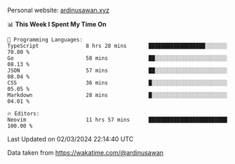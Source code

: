 Personal website: [ardinusawan.xyz](https://ardinusawan.xyz)

<!--START_SECTION:waka-->
📊 **This Week I Spent My Time On** 

```text
💬 Programming Languages: 
TypeScript               8 hrs 28 mins       ██████████████████░░░░░░░   70.80 % 
Go                       58 mins             ██░░░░░░░░░░░░░░░░░░░░░░░   08.13 % 
JSON                     57 mins             ██░░░░░░░░░░░░░░░░░░░░░░░   08.04 % 
CSS                      36 mins             █░░░░░░░░░░░░░░░░░░░░░░░░   05.05 % 
Markdown                 28 mins             █░░░░░░░░░░░░░░░░░░░░░░░░   04.01 % 

🔥 Editors: 
Neovim                   11 hrs 57 mins      █████████████████████████   100.00 % 
```


 Last Updated on 02/03/2024 22:14:40 UTC
<!--END_SECTION:waka-->
Data taken from https://wakatime.com/@ardinusawan
